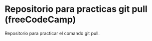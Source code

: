 # Repositorio para practicas git pull (freeCodeCamp)
Repositorio para practicar el comando git pull.
